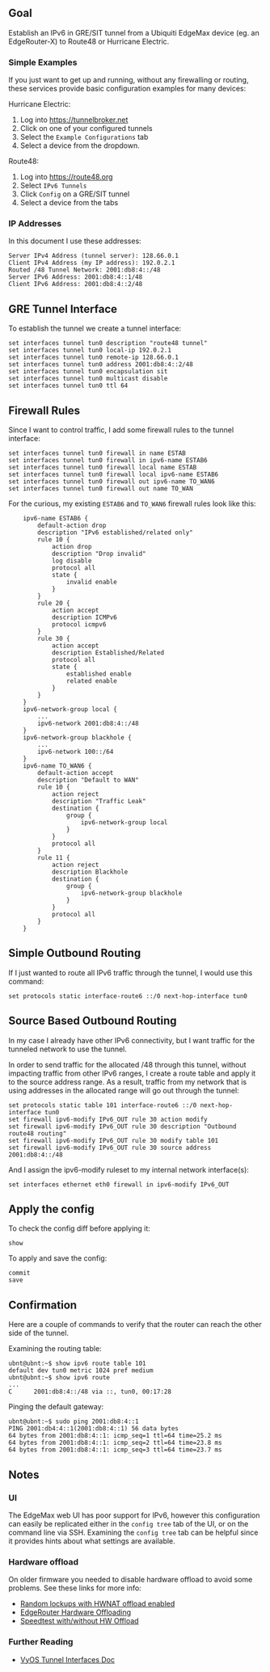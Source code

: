 ## Goal

Establish an IPv6 in GRE/SIT tunnel from a Ubiquiti
EdgeMax device (eg. an EdgeRouter-X) to Route48 or
Hurricane Electric.

### Simple Examples

If you just want to get up and running, without any
firewalling or routing, these services provide basic
configuration examples for many devices:

Hurricane Electric:

1. Log into https://tunnelbroker.net
2. Click on one of your configured tunnels
3. Select the `Example Configurations` tab
4. Select a device from the dropdown.

Route48:

1. Log into https://route48.org
2. Select `IPv6 Tunnels`
3. Click `Config` on a GRE/SIT tunnel
4. Select a device from the tabs

### IP Addresses

In this document I use these addresses:

```
Server IPv4 Address (tunnel server): 128.66.0.1
Client IPv4 Address (my IP address): 192.0.2.1
Routed /48 Tunnel Network: 2001:db8:4::/48
Server IPv6 Address: 2001:db8:4::1/48
Client IPv6 Address: 2001:db8:4::2/48
```

## GRE Tunnel Interface

To establish the tunnel we create a tunnel interface:

```
set interfaces tunnel tun0 description "route48 tunnel"
set interfaces tunnel tun0 local-ip 192.0.2.1
set interfaces tunnel tun0 remote-ip 128.66.0.1 
set interfaces tunnel tun0 address 2001:db8:4::2/48
set interfaces tunnel tun0 encapsulation sit           
set interfaces tunnel tun0 multicast disable     
set interfaces tunnel tun0 ttl 64     
```

## Firewall Rules

Since I want to control traffic, I add some firewall
rules to the tunnel interface:

```
set interfaces tunnel tun0 firewall in name ESTAB
set interfaces tunnel tun0 firewall in ipv6-name ESTAB6
set interfaces tunnel tun0 firewall local name ESTAB
set interfaces tunnel tun0 firewall local ipv6-name ESTAB6
set interfaces tunnel tun0 firewall out ipv6-name TO_WAN6
set interfaces tunnel tun0 firewall out name TO_WAN      
```

For the curious, my existing `ESTAB6` and `TO_WAN6` firewall
rules look like this:

```
    ipv6-name ESTAB6 {
        default-action drop
        description "IPv6 established/related only"
        rule 10 {
            action drop
            description "Drop invalid"
            log disable
            protocol all
            state {
                invalid enable
            }
        }
        rule 20 {
            action accept
            description ICMPv6
            protocol icmpv6
        }
        rule 30 {
            action accept
            description Established/Related
            protocol all
            state {
                established enable
                related enable
            }
        }
    }
    ipv6-network-group local {
        ...
        ipv6-network 2001:db8:4::/48
    }
    ipv6-network-group blackhole {
        ...
        ipv6-network 100::/64
    }
    ipv6-name TO_WAN6 {
        default-action accept
        description "Default to WAN"
        rule 10 {
            action reject
            description "Traffic Leak"
            destination {
                group {
                    ipv6-network-group local
                }
            }
            protocol all
        }
        rule 11 {
            action reject
            description Blackhole
            destination {
                group {
                    ipv6-network-group blackhole
                }
            }
            protocol all
        }
    }
```

## Simple Outbound Routing

If I just wanted to route all IPv6 traffic through the tunnel, I
would use this command:

```
set protocols static interface-route6 ::/0 next-hop-interface tun0
```

## Source Based Outbound Routing

In my case I already have other IPv6 connectivity, but I want traffic
for the tunneled network to use the tunnel.

In order to send traffic for the allocated /48 through this tunnel,
without impacting traffic from other IPv6 ranges, I create a route
table and apply it to the source address range.  As a result, traffic
from my network that is using addresses in the allocated range will
go out through the tunnel:

```
set protocols static table 101 interface-route6 ::/0 next-hop-interface tun0
set firewall ipv6-modify IPv6_OUT rule 30 action modify 
set firewall ipv6-modify IPv6_OUT rule 30 description "Outbound route48 routing"
set firewall ipv6-modify IPv6_OUT rule 30 modify table 101                      
set firewall ipv6-modify IPv6_OUT rule 30 source address 2001:db8:4::/48
```

And I assign the ipv6-modify ruleset to my internal network interface(s):

```
set interfaces ethernet eth0 firewall in ipv6-modify IPv6_OUT
```

## Apply the config

To check the config diff before applying it:

```
show
```

To apply and save the config:

```
commit
save
```

## Confirmation

Here are a couple of commands to verify that the router can reach the
other side of the tunnel.

Examining the routing table:

```
ubnt@ubnt:~$ show ipv6 route table 101
default dev tun0 metric 1024 pref medium
ubnt@ubnt:~$ show ipv6 route
...
C      2001:db8:4::/48 via ::, tun0, 00:17:28
```

Pinging the default gateway:

```
ubnt@ubnt:~$ sudo ping 2001:db8:4::1
PING 2001:db4:4::1(2001:db8:4::1) 56 data bytes
64 bytes from 2001:db8:4::1: icmp_seq=1 ttl=64 time=25.2 ms
64 bytes from 2001:db8:4::1: icmp_seq=2 ttl=64 time=23.8 ms
64 bytes from 2001:db8:4::1: icmp_seq=3 ttl=64 time=23.7 ms
```

## Notes

### UI

The EdgeMax web UI has poor support for IPv6, however
this configuration can easily be replicated either in the
`config tree` tab of the UI, or on the command line via SSH.
Examining the `config tree` tab can be helpful since it
provides hints about what settings are available.

### Hardware offload

On older firmware you needed to disable hardware offload
to avoid some problems.  See these links for more info:

*  [Random lockups with HWNAT offload enabled](https://community.ui.com/releases/EdgeMAX-EdgeRouter-Firmware-v2-0-9-v2-0-9/d75f346d-d734-4026-97a8-7b2d5cc4e079)
*  [EdgeRouter Hardware Offloading](https://help.ui.com/hc/en-us/articles/115006567467-EdgeRouter-Hardware-Offloading)
*  [Speedtest with/without HW Offload](https://www.patnotebook.com/edgerouter-x-hardware-offloading/)

### Further Reading

*  [VyOS Tunnel Interfaces Doc](https://docs.vyos.io/en/equuleus/configuration/interfaces/tunnel.html)

